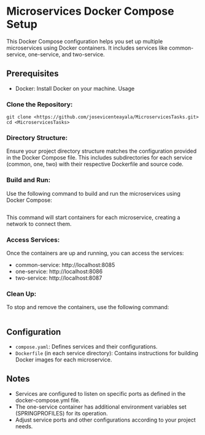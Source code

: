 # Microservices Docker Compose Setup
This Docker Compose configuration helps you set up multiple microservices using Docker containers. It includes services like common-service, one-service, and two-service.

## Prerequisites
* Docker: Install Docker on your machine.
Usage
### Clone the Repository:

```cypher
git clone <https://github.com/josevicenteayala/MicroservicesTasks.git>
cd <MicroservicesTasks>
```

### Directory Structure:

Ensure your project directory structure matches the configuration provided in the Docker Compose file. This includes subdirectories for each service (common, one, two) with their respective Dockerfile and source code.

### Build and Run:

Use the following command to build and run the microservices using Docker Compose:

```docker-compose up -d
```

This command will start containers for each microservice, creating a network to connect them.

### Access Services:

Once the containers are up and running, you can access the services:

* common-service: http://localhost:8085
* one-service: http://localhost:8086
* two-service: http://localhost:8087

### Clean Up:

To stop and remove the containers, use the following command:

```docker-compose down
```

## Configuration
* `compose.yaml`: Defines services and their configurations.
* `Dockerfile` (in each service directory): Contains instructions for building Docker images for each microservice.

## Notes
* Services are configured to listen on specific ports as defined in the docker-compose.yml file.
* The one-service container has additional environment variables set (SPRINGPROFILES) for its operation.
* Adjust service ports and other configurations according to your project needs.